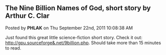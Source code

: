 ## The Nine Billion Names of God, short story by Arthur C. Clar
Posted by **PHLAK** on Thu September 22nd, 2011 10:08:38 AM

Just found this great little science-fiction short story.  Check it out:
<http://gpu.sourceforge&.net/9billion.php>.  Should take more than 15 minutes to
read.
